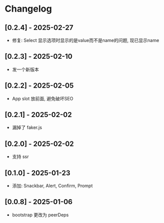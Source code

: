 # Changelog

## [0.2.4] - 2025-02-27

- 修复: Select 显示选项时显示的是value而不是name的问题, 现已显示name

## [0.2.3] - 2025-02-10

- 发一个新版本

## [0.2.2] - 2025-02-05

- App slot 放前面, 避免破坏SEO

## [0.2.1] - 2025-02-02

- 漏掉了 faker.js

## [0.2.0] - 2025-02-02

- 支持 ssr

## [0.1.0] - 2025-01-23

- 添加: Snackbar, Alert, Confirm, Prompt

## [0.0.8] - 2025-01-06

- bootstrap 更改为 peerDeps
